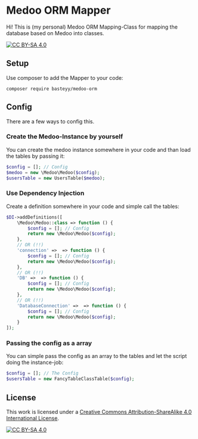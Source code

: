 # Medoo ORM Mapper

Hi! This is (my personal) Medoo ORM Mapping-Class for mapping the database based on Medoo into classes. 

[![CC BY-SA 4.0][cc-by-sa-shield]][cc-by-sa]

## Setup

Use composer to add the Mapper to your code:

```shell
composer require basteyy/medoo-orm
```

## Config

There are a few ways to config this.

### Create the Medoo-Instance by yourself

You can create the medoo instance somewhere in your code and than load the tables by passing it:

```php
$config = []; // Config 
$medoo = new \Medoo\Medoo($config);
$usersTable = new UsersTable($medoo);
```

### Use Dependency Injection

Create a definition somewhere in your code and simple call the tables:

```php
$DI->addDefinitions([
    \Medoo\Medoo::class => function () {
        $config = []; // Config 
        return new \Medoo\Medoo($config);
    }, 
    // OR (!!)
    'connection' =>  => function () {
        $config = []; // Config 
        return new \Medoo\Medoo($config);
    }, 
    // OR (!!) 
    'DB' =>  => function () {
        $config = []; // Config 
        return new \Medoo\Medoo($config);
    },  
    // OR (!!)
    'DatabaseConnection' =>  => function () {
        $config = []; // Config 
        return new \Medoo\Medoo($config);
    }
]);
```

### Passing the config as a array

You can simple pass the config as an array to the tables and let the script doing the instance-job:

```php
$config = []; // The Config
$usersTable = new FancyTableClassTable($config);
```



## License

This work is licensed under a
[Creative Commons Attribution-ShareAlike 4.0 International License][cc-by-sa].

[![CC BY-SA 4.0][cc-by-sa-image]][cc-by-sa]

[cc-by-sa]: http://creativecommons.org/licenses/by-sa/4.0/
[cc-by-sa-image]: https://licensebuttons.net/l/by-sa/4.0/88x31.png
[cc-by-sa-shield]: https://img.shields.io/badge/License-CC%20BY--SA%204.0-lightgrey.svg